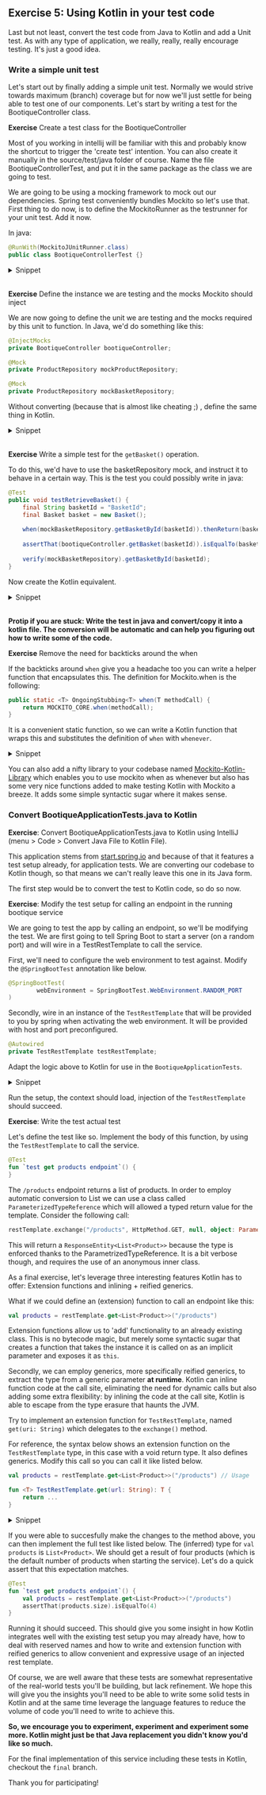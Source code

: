 ## Exercise 5: Using Kotlin in your test code

Last but not least, convert the test code from Java to Kotlin and add a Unit test. As with any type
of application, we really, really, really encourage testing. It's just a good idea.

### Write a simple unit test

Let's start out by finally adding a simple unit test. Normally we would strive towards maximum (branch)
coverage but for now we'll just settle for being able to test one of our components. Let's start by
writing a test for the BootiqueController class.

**Exercise** Create a test class for the BootiqueController

Most of you working in intellij will be familiar with this and probably know the shortcut
to trigger the 'create test' intention. You can also create it manually in the source/test/java
folder of course. Name the file BootiqueControllerTest, and put it in the same package as the
class we are going to test.

We are going to be using a mocking framework to mock out our dependencies. Spring test 
conveniently bundles Mockito so let's use that. First thing to do now, is to define the 
MockitoRunner as the testrunner for your unit test. Add it now.

In java:

```java
@RunWith(MockitoJUnitRunner.class)
public class BootiqueControllerTest {}
```

<details>
<summary>Snippet</summary>

In Kotlin we can refer to classes with the double colon notation: `MockitoJUnitRunner::class`

```kotlin
@RunWith(MockitoJUnitRunner::class)
class BootiqueControllerTest
```
</details>
<br>

**Exercise** Define the instance we are testing and the mocks Mockito should inject

We are now going to define the unit we are testing and the mocks required by this unit
to function. In Java, we'd do something like this:

```java
@InjectMocks
private BootiqueController bootiqueController;

@Mock
private ProductRepository mockProductRepository;

@Mock
private ProductRepository mockBasketRepository;
```

Without converting (because that is almost like cheating ;) , define the same thing in Kotlin.

<details>
<summary>Snippet</summary>

This is something interesting. Kotlin has a typesystem that by default does not allow undefined 
values. This means we need to work around the fact that we cannot initialize the tested class
and mocks at compile time -- we do this at runtime.

Kotlin defines a simple way to do this, by leveraging the lateinit keyword. This keyword
can also be used for property/field injection at runtime (although you should probably avoid
doing that anyway).

When using lateinit you logically have to specify the target type for the variable, as this
can not be inferred.

```kotlin
@InjectMocks
private lateinit var bootiqueController: BootiqueController

@Mock
private lateinit var mockBasketRepository: BasketRepository

@Mock
private lateinit var mockProductRepository: ProductRepository
```
</details>
<br>

**Exercise** Write a simple test for the `getBasket()` operation.

To do this, we'd have to use the basketRepository mock, and instruct it to behave in a certain
way. This is the test you could possibly write in java:

```java
@Test
public void testRetrieveBasket() {
    final String basketId = "BasketId";
    final Basket basket = new Basket();
    
    when(mockBasketRepository.getBasketById(basketId)).thenReturn(basket);
    
    assertThat(bootiqueController.getBasket(basketId)).isEqualTo(basket);
    
    verify(mockBasketRepository).getBasketById(basketId);
}
```

Now create the Kotlin equivalent.

<details>
<summary>Snippet</summary>

The code is not that different from the Java, but there's catch! In Kotlin `when` is a keyword!
Luckily, this was anticipated so in Kotlin we can still use function calls with backticks 
around them. Besides this, it's all the same.

Another interesting possibility is that Kotlin allows you to use whitespace in function names,
as long as you use backticks around them. This allows you to write more expressive test method
names.

```kotlin
@Test
fun `test retrieving basket functionality`() {
    val basketId = "BasketId"
    val basket = Basket()
    
    `when`(mockBasketRepository.getBasketById(basketId)).thenReturn(basket)
    
    assertThat(bootiqueController.getBasket(basketId)).isEqualTo(basket)
    
    verify(mockBasketRepository).getBasketById(basketId)
}
```
</details>
<br>

**Protip if you are stuck: Write the test in java and convert/copy it into a kotlin file. The conversion
will be automatic and can help you figuring out how to write some of the code.** 

**Exercise** Remove the need for backticks around the when

If the backticks around `when` give you a headache too you can write a helper function that encapsulates 
this. The definition for Mockito.when is the following:

```java
public static <T> OngoingStubbing<T> when(T methodCall) {
    return MOCKITO_CORE.when(methodCall);
}
``` 

It is a convenient static function, so we can write a Kotlin function that wraps this and substitutes the
definition of `when` with `whenever`.

<details>
<summary>Snippet</summary>

Here's the Kotlin code for that, you could add it to the test sources for convenient usage.

```kotlin
fun <T> whenever(methodCall: T): OngoingStubbing<T> {
    return Mockito.`when`(methodCall) // Delegate to escaped when
}

// Usage
whenever(mockBasketRepository.getBasketById(basketId)).thenReturn(basket)
```
</details>

You can also add a nifty library to your codebase named [Mockito-Kotlin-Library](https://github.com/nhaarman/mockito-kotlin)
which enables you to use mockito when as whenever but also has some very nice functions added to make
testing Kotlin with Mockito a breeze. It adds some simple syntactic sugar where it makes sense.

### Convert BootiqueApplicationTests.java to Kotlin

**Exercise**: Convert BootiqueApplicationTests.java to Kotlin using IntelliJ (menu > Code > Convert Java File to Kotlin File).

This application stems from [start.spring.io](http://start.spring.io) and because of that it features a
test setup already, for application tests. We are converting our codebase to Kotlin though, so that means
we can't really leave this one in its Java form. 

The first step would be to convert the test to Kotlin code, so do so now.

**Exercise**: Modify the test setup for calling an endpoint in the running bootique service

We are going to test the app by calling an endpoint, so we'll be modifying the test. We are first going to tell Spring Boot to start a server (on a random port)
and will wire in a TestRestTemplate to call the service.

First, we'll need to configure the web environment to test against. Modify the `@SpringBootTest`
annotation like below.

```java
@SpringBootTest(
        webEnvironment = SpringBootTest.WebEnvironment.RANDOM_PORT
)
```

Secondly, wire in an instance of the `TestRestTemplate` that will be provided to you by spring
when activating the web environment. It will be provided with host and port preconfigured.

```java
@Autowired
private TestRestTemplate testRestTemplate;
```

Adapt the logic above to Kotlin for use in the `BootiqueApplicationTests`.

<details>
<summary>Snippet</summary>

Here's the Kotlin implementation for this:

```kotlin
@SpringBootTest(
        webEnvironment = SpringBootTest.WebEnvironment.RANDOM_PORT
)
class BootiqueApplicationTest {

    @Autowired
    private lateinit var restTemplate: TestRestTemplate 
```
</details>

Run the setup, the context should load, injection of the `TestRestTemplate` should succeed.

**Exercise**: Write the test actual test

Let's define the test like so. Implement the body of this function, by using the `TestRestTemplate` 
to call the service.

```kotlin
@Test
fun `test get products endpoint`() {
}
```

The `/products` endpoint returns a list of products. In order to employ automatic conversion
to List<Product> we can use a class called `ParameterizedTypeReference` which will allowed a 
typed return value for the template. Consider the following call:

```kotlin
restTemplate.exchange("/products", HttpMethod.GET, null, object: ParameterizedTypeReference<List<Product>>() {})
```

This will return a `ResponseEntity<List<Product>>` because the type is enforced thanks to the ParametrizedTypeReference. It is a bit verbose though, and requires the use of an anonymous inner class.

As a final exercise, let's leverage three interesting features Kotlin has to offer: Extension functions and inlining + reified generics.

What if we could define an (extension) function to call an endpoint like this:

```kotlin
val products = restTemplate.get<List<Product>>("/products")
```

Extension functions allow us to 'add' functionality to an already existing class. This is no
bytecode magic, but merely some syntactic sugar that creates a function that takes the instance
it is called on as an implicit parameter and exposes it as `this`.

Secondly, we can employ generics, more specifically reified generics, to extract the type from
a generic parameter **at runtime**. Kotlin can inline function code at the call site, eliminating
the need for dynamic calls but also adding some extra flexibility: by inlining the code at the
call site, Kotlin is able to escape from the type erasure that haunts the JVM.

Try to implement an extension function for `TestRestTemplate`, named `get(uri: String)` which
delegates to the `exchange()` method.

For reference, the syntax below shows an extension function on the `TestRestTemplate` type, 
in this case with a void return type. It also defines generics. Modify this call so you can 
call it like listed below.

```kotlin
val products = restTemplate.get<List<Product>>("/products") // Usage

fun <T> TestRestTemplate.get(url: String): T {
    return ...
}
``` 

<details>
<summary>Snippet</summary>

There are two main modifications required to the method to use reified generics. One is defining
the method to be inlined. You cannot reify generics without inlining, due to JVM type erasure.
We need to apply the `inline` keyword to the function.

Secondly, we need to add the `reified` keyword in the generic declaration, to define our 
intent to reify the generic type.

Having done this, we can now refer to the generic type as usual, but we can also extract the
type at runtime, which means we can actually use `T::class.java` to get the runtime type of 
the class!

Putting it all together, we can now conveniently call get with just the url path, and the
specified generic type, like this: `restTemplate.get<List<Product>>("/products")`. Because
of the reified generics we can use `ParameterizedTypeReference.forType<T>(T::class.java)` 
eliminating the need for an anonymous inner class.

```kotlin
inline fun <reified T> TestRestTemplate.get(url: String): T = this.exchange(
        url, HttpMethod.GET, null, ParameterizedTypeReference.forType<T>(T::class.java)
).body
```
</details> 

If you were able to succesfully make the changes to the method above, you can then implement
the full test like listed below. The (inferred) type for `val products` is `List<Product>`. We should get a result of four products (which is the default number of products when starting the service). Let's do a quick assert that this expectation matches.

```kotlin
@Test
fun `test get products endpoint`() {
    val products = restTemplate.get<List<Product>>("/products")
    assertThat(products.size).isEqualTo(4)
}
```

Running it should succeed. This should give you some insight in how Kotlin integrates well with
the existing test setup you may already have, how to deal with reserved names and how to write
and extension function with reified generics to allow convenient and expressive usage of an 
injected rest template.

Of course, we are well aware that these tests are somewhat representative of the real-world tests you'll be building, but lack refinement. We hope this will give you the insights you'll need to be able to write some solid tests in Kotlin and at the same time leverage the language features to reduce the volume of code you'll need to write to achieve this.

**So, we encourage you to experiment, experiment and experiment some more. Kotlin might just be that Java replacement you didn't know you'd like so much.**

For the final implementation of this service including these tests in Kotlin, checkout the `final` branch.

Thank you for participating!
